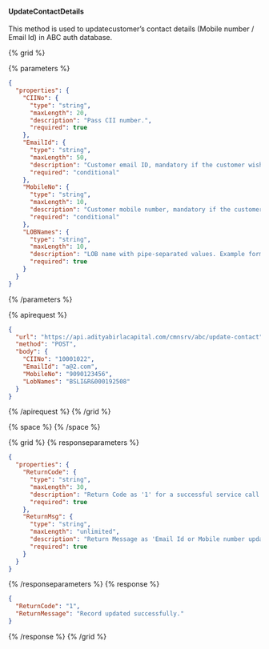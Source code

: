 #### UpdateContactDetails

This method is used to updatecustomer’s contact details (Mobile number / Email Id) in ABC auth database.

{% grid %}

{% parameters %}

```json
{
  "properties": {
    "CIINo": {
      "type": "string",
      "maxLength": 20,
      "description": "Pass CII number.",
      "required": true
    },
    "EmailId": {
      "type": "string",
      "maxLength": 50,
      "description": "Customer email ID, mandatory if the customer wishes to update their email ID.",
      "required": "conditional"
    },
    "MobileNo": {
      "type": "string",
      "maxLength": 10,
      "description": "Customer mobile number, mandatory if the customer wishes to update their mobile number.",
      "required": "conditional"
    },
    "LOBNames": {
      "type": "string",
      "maxLength": 10,
      "description": "LOB name with pipe-separated values. Example formats: \n- BSLAMC&MF&1015226610 (For MF)\n- ABHIL&R&11-19-0000681-00 (For HI)\n- ABIBL&R&11078415 (For ABIBL)\n- BSLI&R&0010279020 (For LI)\n- ABFL&Mort&ABFLND_PL0000012766 (For FL)\n- ABHFL&R&LNAHM0HL-10170000088 (For HFL)",
      "required": true
    }
  }
}
```

{% /parameters %}

{% apirequest %}

```json
{
  "url": "https://api.adityabirlacapital.com/cmnsrv/abc/update-contact",
  "method": "POST",
  "body": {
    "CIINo": "10001022",
    "EmailId": "a@2.com",
    "MobileNo": "9090123456",
    "LobNames": "BSLI&R&000192508"
  }
}
```

{% /apirequest %}
{% /grid %}

{% space %}
{% /space %}

{% grid %}
{% responseparameters %}

```json
{
  "properties": {
    "ReturnCode": {
      "type": "string",
      "maxLength": 30,
      "description": "Return Code as '1' for a successful service call.",
      "required": true
    },
    "ReturnMsg": {
      "type": "string",
      "maxLength": "unlimited",
      "description": "Return Message as 'Email Id or Mobile number updated successfully' for a successful service call.",
      "required": true
    }
  }
}
```

{% /responseparameters %}
{% response %}

```json
{
  "ReturnCode": "1",
  "ReturnMessage": "Record updated successfully."
}
```

{% /response %}
{% /grid %}
